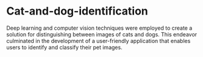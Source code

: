 # Cat-and-dog-identification
Deep learning and computer vision techniques were employed to create a solution for distinguishing between images of cats and dogs. This endeavor culminated in the development of a user-friendly application that enables users to identify and classify their pet images.
